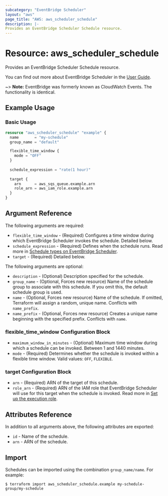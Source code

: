 ```yaml
---
subcategory: "EventBridge Scheduler"
layout: "aws"
page_title: "AWS: aws_scheduler_schedule"
description: |-
Provides an EventBridge Scheduler Schedule resource.
---
```


# Resource: aws_scheduler_schedule

Provides an EventBridge Scheduler Schedule resource.

You can find out more about EventBridge Scheduler in the [User Guide](https://docs.aws.amazon.com/scheduler/latest/UserGuide/what-is-scheduler.html).

~> **Note:** EventBridge was formerly known as CloudWatch Events. The functionality is identical.

## Example Usage

### Basic Usage

```terraform
resource "aws_scheduler_schedule" "example" {
  name       = "my-schedule"
  group_name = "default"

  flexible_time_window {
    mode = "OFF"
  }
  
  schedule_expression = "rate(1 hour)"
  
  target {
    arn      = aws_sqs_queue.example.arn
    role_arn = aws_iam_role.example.arn
  }
}
```

## Argument Reference

The following arguments are required:

* `flexible_time_window` - (Required) Configures a time window during which EventBridge Scheduler invokes the schedule. Detailed below.
* `schedule_expression` - (Required) Defines when the schedule runs. Read more in [Schedule types on EventBridge Scheduler](https://docs.aws.amazon.com/scheduler/latest/UserGuide/schedule-types.html).
* `target` - (Required) Detailed below.

The following arguments are optional:

* `description` - (Optional) Description specified for the schedule.
* `group_name` - (Optional, Forces new resource) Name of the schedule group to associate with this schedule. If you omit this, the default schedule group is used.
* `name` - (Optional, Forces new resource) Name of the schedule. If omitted, Terraform will assign a random, unique name. Conflicts with `name_prefix`.
* `name_prefix` - (Optional, Forces new resource) Creates a unique name beginning with the specified prefix. Conflicts with `name`.

### flexible_time_window Configuration Block

* `maximum_window_in_minutes` - (Optional) Maximum time window during which a schedule can be invoked. Between 1 and 1440 minutes.
* `mode` - (Required) Determines whether the schedule is invoked within a flexible time window. Valid values: `OFF`, `FLEXIBLE`.

### target Configuration Block

* `arn` - (Required) ARN of the target of this schedule.
* `role_arn` - (Required) ARN of the IAM role that EventBridge Scheduler will use for this target when the schedule is invoked. Read more in [Set up the execution role](https://docs.aws.amazon.com/scheduler/latest/UserGuide/setting-up.html#setting-up-execution-role).

## Attributes Reference

In addition to all arguments above, the following attributes are exported:

* `id` - Name of the schedule.
* `arn` - ARN of the schedule.

## Import

Schedules can be imported using the combination `group_name/name`. For example:

```
$ terraform import aws_scheduler_schedule.example my-schedule-group/my-schedule
```
